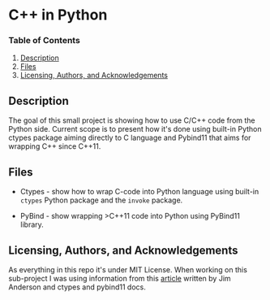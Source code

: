 # C++ in Python

### Table of Contents

1. [Description](#description)
2. [Files](#files)
3. [Licensing, Authors, and Acknowledgements](#licensing)

## Description <a name="description"></a>

The goal of this small project is showing how to use C/C++ code from the Python side. Current scope is to present how it's done using built-in Python ctypes package aiming directly to C language and Pybind11 that aims for wrapping C++ since C++11.

## Files <a name="files"></a>

* Ctypes - show how to wrap C-code into Python language using built-in `ctypes` Python package and the `invoke` package.

* PyBind - show wrapping >C++11 code into Python using PyBind11 library.

## Licensing, Authors, and Acknowledgements <a name='licensing'></a>

As everything in this repo it's under MIT License. When working on this sub-project I was using information from this [article](https://realpython.com/python-bindings-overview/) written by Jim Anderson and ctypes and pybind11 docs.
